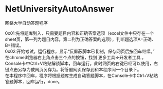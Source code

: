 # NetUniversityAutoAnswer
网络大学自动答题程序

0x01:先将题库到入，只需要题目内容和正确答案选项（excel文件中只存在一个sheet页，第一列为题目内容，第二列为正确答案的选项），判断题选项A=正确、B=错误。<br/>
0x02:开始考试，运行程序，显示“反屏蔽脚本已复制，保存网页后按回车继续。” 在chrome浏览器右上角点击三个点的按钮，找到  更多工具=>开发者工具   。Console卡中Ctrl+V粘贴解锁脚本，回车运行。此时网页的右键已经可以使用，右键点击另存为或网页另存为。将答题网页保存到和本程序同一个目录下。
<br/>
在本程序中回车，程序将根据题库生成自动答题脚本，在Console卡中Ctrl+V粘贴答题脚本，回车运行，done。<br/>

